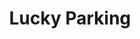 ---
identification: '216854923'
title: Lucky Parking
description: Visualization of parking data to assist in understanding of the effects of parking policies on a neighborhood by neighborhood basis in the City of Los Angeles.
image: /assets/images/projects/lucky-parking.png
alt: 'Lucky Parking'
image-hero: /assets/images/projects/lucky-parking-hero.png
leadership:
  - name: Yuting Chu
    role: Product Manager Lead
    links:
      slack: 'https://hackforla.slack.com/team/U03J4E55KCH'
      github: 'https://github.com/ychu196'
    picture: https://avatars.githubusercontent.com/ychu196
  - name: Danny Pham
    github-handle: dannycpham
    role: Product Manager Lead
    links:
      slack: https://hackforla.slack.com/team/U041DP398GH
      github: https://github.com/dannycpham
    picture: https://avatars.githubusercontent.com/dannycpham
  - name: Greg Pawin
    role: Data Scientist Lead
    links:
      slack: 'https://hackforla.slack.com/team/UUEQF3AJG'
      github: 'https://github.com/gregpawin'
    picture: 'https://avatars.githubusercontent.com/gregpawin'
  - name: Glen Paul Florendo
    role: Full-Stack Developer Lead
    links:
      slack: 'https://hackforla.slack.com/team/UFQGH8JH0'
      github: 'https://github.com/ymphan'
    picture: https://avatars.githubusercontent.com/u/9373317
  - name: Michael Morgan
    role: UX/UI Design Lead
    links:
      slack: 'https://hackforla.slack.com/team/U01SPJCC26A'
      github: 'https://github.com/mklmrgn'
    picture: https://avatars.githubusercontent.com/mklmrgn
  - name: Arpita Pandya
    role: Full-Stack Developer
    links:
      slack: 'https://hackforla.slack.com/team/U02LQ20MEDU'
      github: 'https://github.com/arpitapandya'
    picture: https://avatars.githubusercontent.com/arpitapandya
  - name: Diedrich Chavarria
    role: Full-Stack Developer
    links:
      slack: 'https://hackforla.slack.com/team/U031VEUS0CW'
      github: 'https://github.com/DCH-CH'
    picture: https://avatars.githubusercontent.com/DCH-CH
  - name: Jodie Chen
    role: UX/UI Designer
    links:
      slack: 'https://hackforla.slack.com/team/U03RFGLLAQG'
      github: 'https://github.com/jojochen25’'
    picture: https://avatars.githubusercontent.com/u/103106753
  - name: Sijia Pitts
    role: UX/UI Designer
    links:
      slack: 'https://hackforla.slack.com/team/U03CBK89KUY'
      github: 'https://github.com/sijiapitts'
    picture: https://avatars.githubusercontent.com/u/103976231
  - name: Yujin Chang
    role: UX/UI Designer
    links:
      slack: 'https://hackforla.slack.com/team/U0270QURQCD'
      github: 'https://github.com/eugenecha'
    picture: https://avatars.githubusercontent.com/eugenecha
  - name: Sam Sengupta
    role: UX/UI Designer
    links:
      slack:
      github:
    picture: https://avatars.githubusercontent.com/u/41702879
  - name: Seymour Liao
    role: Data Scientist
    links:
      slack: 'https://hackforla.slack.com/team/U018XPTSTC6'
      github: 'https://github.com/Seymour100'
    picture: https://avatars.githubusercontent.com/Seymour100
  - name: David Lam
    role: Data Scientist
    links:
      slack: 'https://hackforla.slack.com/team/U02D8CDURF0'
      github: 'https://github.com/davidlamcanada'
    picture: https://avatars.githubusercontent.com/davidlamcanada
  - name: Yen Phan
    role: User Research
    links:
      slack: 'https://hackforla.slack.com/team/U025M9VRDJR'
      github: 'https://github.com/ymphan'
    picture: https://avatars.githubusercontent.com/ymphan
  - name: Yao Guan
    role: Quant UXR
    links:
      slack: 'https://hackforla.slack.com/team/U03F35T4PND'
      github: 'https://github.com/yaoguan'
    picture: https://avatars.githubusercontent.com/u/41702875
links:
  - name: GitHub
    url: 'https://github.com/hackforla/lucky-parking'
  - name: Readme
    url: 'https://github.com/hackforla/lucky-parking/blob/master/README.md'
  - name: Slack
    url: 'https://hackforla.slack.com/archives/CPFDMSV6V'
  - name: Test Site
    url: 'http://www.luckyparking.org/'
looking:
  - category: Development
    skill: Experienced Frontend Software Engineer (Mapbox experience)
  - category: Development
    skill: Experienced Backend Software Engineer
  - category: UI/UX
    skill: Early UI/UX product development
  - category: Data
    skill: Data Analyst/Data Scientist (data cleaning)
technologies:
  - React
  - TailwindCSS
  - Mapbox
  - Node.js
  - Express
  - MongoDB
  - AWS
  - Markdown
location:
  # - Santa Monica
  - Remote
partner: Department of Neighborhood Empowerment
tools:
  - Jupyter Notebooks
  - Google Colab
program-area:
  - Citizen Engagement
visible: true
status: Active
# program area card data
problem: Parking citations are distributed unevenly across different socio-economic strata of the city's residents as they use public parking during the course of business or because enough off-street parking is not provided at their residence. The current publicly available Los Angeles parking citation dataset can be used as a basis for discussions about this disparity, but the unwieldy size and inconsistency of this data has been enough of a barrier to make it inaccessible to non-researchers.
solution: Hack for LA’s Lucky Parking project seeks to map the 12.5 million parking citations on a web app that is easy to use yet powerful enough to make meaningful insights about parking citations accessible to the public at large.
impact: Our project seeks to educate and inform city leaders and the community about the effects of Los Angeles’ parking policies, hopefully serving as a tool in discussing more equitable solutions to our transportation problems.
sdg: '<strong>11.2:</strong> By 2030, provide access to safe, affordable, accessible and sustainable transport systems for all, improving road safety, notably by expanding public transport, with special attention to the needs of those in vulnerable situations, women, children, persons with disabilities and older persons.'
sdg-image-src: /assets/images/sdg/sdg11.svg
sdg-image-alt: '11: sustainable cities and communities'
sdg-color-variable: $color-sdg11
---